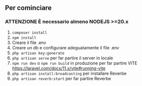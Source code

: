 ## Per cominciare

### **ATTENZIONE** È necessario almeno NODEJS >=20.x

1. ``` composer install ```
2. ``` npm install ```
3.  Creare il file .env
4. Creare un db e configurare adeguatamente il file .env
5. ```php artisan key:generate```
6. ```php artisan serve``` per far partire il server in locale
7. ```npm run dev``` o ```npm run build``` in produzione per far partire VITE https://laravel.com/docs/11.x/vite#running-vite
8. ```php artisan install:broadcasting``` per installare Reverbe
9. ```php artisan reverb:start``` per far partire Reverbe
